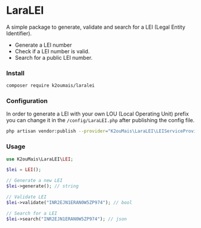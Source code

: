 # LaraLEI

A simple package to generate, validate and search for a LEI (Legal Entity Identifier).

- Generate a LEI number
- Check if a LEI number is valid.
- Search for a public LEI number.

### Install

```bash
composer require k2oumais/laralei
```

### Configuration

In order to generate a LEI with your own LOU (Local Operating Unit) prefix you can 
change it in the ```/config/LaraLEI.php``` after publishing the config file.
```bash
php artisan vendor:publish --provider="K2ouMais\LaraLEI\LEIServiceProvider"
```

### Usage

```php
use K2ouMais\LaraLEI\LEI;

$lei = LEI();

// Generate a new LEI
$lei->generate(); // string

// Validate LEI
$lei->validate("INR2EJN1ERAN0W5ZP974"); // bool

// Search for a LEI
$lei->search("INR2EJN1ERAN0W5ZP974"); // json
```

